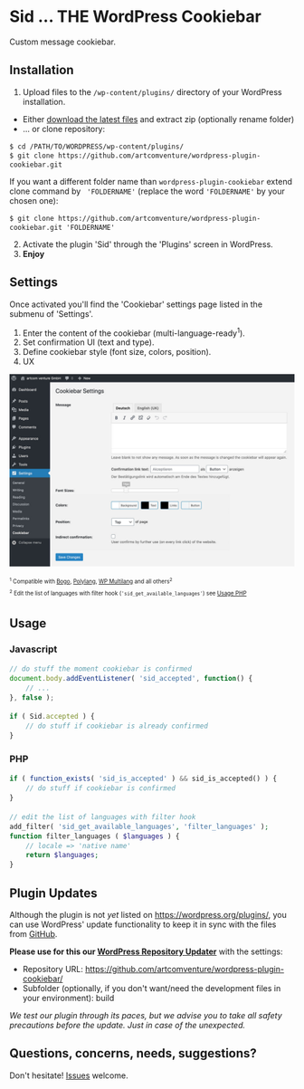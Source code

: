 # Sid ... THE WordPress Cookiebar

Custom message cookiebar.

## Installation

1. Upload files to the `/wp-content/plugins/` directory of your WordPress installation.
  * Either [download the latest files](https://github.com/artcomventure/wordpress-plugin-cookiebar/archive/master.zip) and extract zip (optionally rename folder)
  * ... or clone repository:
  ```
  $ cd /PATH/TO/WORDPRESS/wp-content/plugins/
  $ git clone https://github.com/artcomventure/wordpress-plugin-cookiebar.git
  ```
  If you want a different folder name than `wordpress-plugin-cookiebar` extend clone command by ` 'FOLDERNAME'` (replace the word `'FOLDERNAME'` by your chosen one):
  ```
  $ git clone https://github.com/artcomventure/wordpress-plugin-cookiebar.git 'FOLDERNAME'
  ```
2. Activate the plugin 'Sid' through the 'Plugins' screen in WordPress.
3. **Enjoy**

## Settings

Once activated you'll find the 'Cookiebar' settings page listed in the submenu of 'Settings'.

1. Enter the content of the cookiebar (multi-language-ready<sup>1</sup>).
2. Set confirmation UI (text and type).
3. Define cookiebar style (font size, colors, position).
4. UX

![image](assets/screenshot-1.jpg)

<sub><sup><sup>1</sup> Compatible with [Bogo](https://de.wordpress.org/plugins/bogo/), [Polylang](https://de.wordpress.org/plugins/polylang/), [WP Multilang](https://wordpress.org/plugins/wp-multilang/) and all others<sup>2</sup> </sup></sub><br />
<sub><sup><sup>2</sup> Edit the list of languages with filter hook (`'sid_get_available_languages'`) see [Usage PHP](https://github.com/artcomventure/wordpress-plugin-cookiebar#php) </sup></sub>

## Usage

### Javascript

```javascript
// do stuff the moment cookiebar is confirmed
document.body.addEventListener( 'sid_accepted', function() {
    // ...
}, false );

if ( Sid.accepted ) {
    // do stuff if cookiebar is already confirmed
}
```

### PHP

```php
if ( function_exists( 'sid_is_accepted' ) && sid_is_accepted() ) {
    // do stuff if cookiebar is confirmed
}

// edit the list of languages with filter hook
add_filter( 'sid_get_available_languages', 'filter_languages' );
function filter_languages ( $languages ) {
    // locale => 'native name'
    return $languages;
} 
```

## Plugin Updates

Although the plugin is not _yet_ listed on https://wordpress.org/plugins/, you can use WordPress' update functionality to keep it in sync with the files from [GitHub](https://github.com/artcomventure/wordpress-plugin-cookiebar).

**Please use for this our [WordPress Repository Updater](https://github.com/artcomventure/wordpress-plugin-repoUpdater)** with the settings:

* Repository URL: https://github.com/artcomventure/wordpress-plugin-cookiebar/
* Subfolder (optionally, if you don't want/need the development files in your environment): build

_We test our plugin through its paces, but we advise you to take all safety precautions before the update. Just in case of the unexpected._

## Questions, concerns, needs, suggestions?

Don't hesitate! [Issues](https://github.com/artcomventure/wordpress-plugin-cookiebar/issues) welcome.
